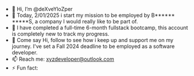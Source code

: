- 👋 Hi, I’m @deXveYloZper
- 👀 Today, 2/01/2025 i start my mission to be employed by B****** *****S, a company I would really like to be part of.
- 🌱 I have completed a full-time 6-month fullstack bootcamp, this account is completely new to track my progress.
- 💞️ Come say Hi, follow to see how i keep up and support me on my journey. I've set a Fall 2024 deadline to be employed as a software developer.
- 📫 Reach me: xyzdeveloper@outlook.com
- ⚡ Fun fact:

<!---
deXveYloZper/deXveYloZper is a ✨ special ✨ repository because its `README.md` (this file) appears on your GitHub profile.
You can click the Preview link to take a look at your changes.
--->
